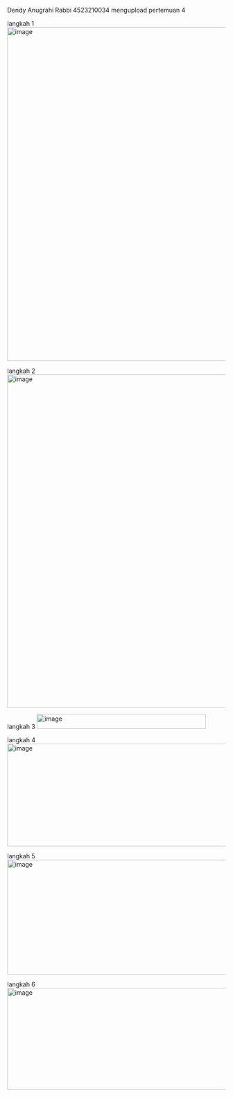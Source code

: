 Dendy Anugrahi Rabbi 4523210034
mengupload pertemuan 4

langkah 1
<img width="1363" height="768" alt="image" src="https://github.com/user-attachments/assets/ca05e0fe-9570-48d3-b0dd-2f4de049af6c" />


langkah 2
<img width="1366" height="767" alt="image" src="https://github.com/user-attachments/assets/6751519e-7c98-4b2c-bdf2-be185d3a0cc6" />


langkah 3
<img width="390" height="34" alt="image" src="https://github.com/user-attachments/assets/ed9e08a5-403f-4332-88f1-115896a0c8b2" />


langkah 4
<img width="552" height="236" alt="image" src="https://github.com/user-attachments/assets/efba0589-993f-4910-a580-f24d57cb71c9" />


langkah 5
<img width="842" height="264" alt="image" src="https://github.com/user-attachments/assets/a4359d00-63e7-41e2-a79f-a71be0686da4" />


langkah 6
<img width="844" height="234" alt="image" src="https://github.com/user-attachments/assets/282fd9a0-e80b-40f9-8b01-9babd5003811" />
